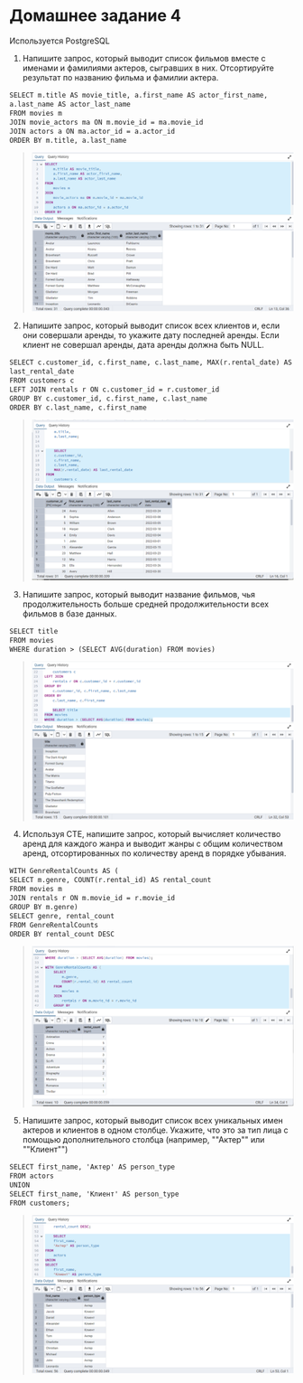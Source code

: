 # Домашнее задание 4

Используется PostgreSQL

1. Напишите запрос, который выводит список фильмов вместе с именами и фамилиями актеров, сыгравших в них. Отсортируйте результат по названию фильма и фамилии актера.


```
SELECT m.title AS movie_title, a.first_name AS actor_first_name, a.last_name AS actor_last_name    
FROM movies m                       
JOIN movie_actors ma ON m.movie_id = ma.movie_id  
JOIN actors a ON ma.actor_id = a.actor_id       
ORDER BY m.title, a.last_name                 
```

>![Результат 1](/res1.png)

2. Напишите запрос, который выводит список всех клиентов и, если они совершали аренды, то укажите дату последней аренды. Если клиент не совершал аренды, дата аренды должна быть NULL.
```
SELECT c.customer_id, c.first_name, c.last_name, MAX(r.rental_date) AS last_rental_date
FROM customers c
LEFT JOIN rentals r ON c.customer_id = r.customer_id
GROUP BY c.customer_id, c.first_name, c.last_name
ORDER BY c.last_name, c.first_name
```

>![Результат 2](/res2.png)

3. Напишите запрос, который выводит название фильмов, чья продолжительность больше средней продолжительности всех фильмов в базе данных.

```
SELECT title
FROM movies
WHERE duration > (SELECT AVG(duration) FROM movies)
```

>![Результат 3](/res3.png)

4. Используя CTE, напишите запрос, который вычисляет количество аренд для каждого жанра и выводит жанры с общим количеством аренд, отсортированных по количеству аренд в порядке убывания.

```
WITH GenreRentalCounts AS (
SELECT m.genre, COUNT(r.rental_id) AS rental_count
FROM movies m
JOIN rentals r ON m.movie_id = r.movie_id
GROUP BY m.genre)
SELECT genre, rental_count
FROM GenreRentalCounts
ORDER BY rental_count DESC
```

>![Результат 4](/res4.png)

5. Напишите запрос, который выводит список всех уникальных имен актеров и клиентов в одном столбце. Укажите, что это за тип лица с помощью дополнительного столбца (например, ""Актер"" или ""Клиент"")

```
SELECT first_name, 'Актер' AS person_type
FROM actors
UNION
SELECT first_name, 'Клиент' AS person_type
FROM customers;
```
>![Результат 5](/res5.png)

